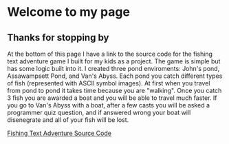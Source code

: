# Welcome to my page



## Thanks for stopping by

 
 
 
   At the bottom of this page I have a link to the source code for the fishing text adventure game I built for my kids as a project. The game is simple but has some logic built into it. I created three pond enviroments: John's pond, Assawampsett Pond, and Van's Abyss. Each pond you catch different types of fish (represented with ASCII symbol images). At first when you travel from pond to pond it takes time because you are "walking". Once you catch 3 fish you are awarded a boat and you will be able to travel much faster. If you go to Van's Abyss with a boat, after a few casts you will be asked a programmer quiz question, and if answered wrong your boat will disenegrate and all of your fish will be lost.
 
 

[Fishing Text Adventure Source Code](https://github.com/AppMiester/AppMiester.github.io/tree/index/New%20folder)


```





